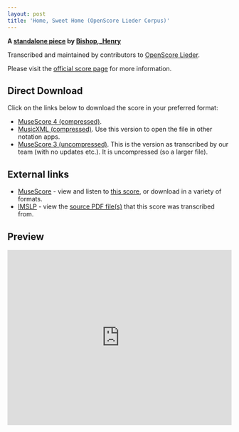 ```yaml
---
layout: post
title: 'Home, Sweet Home (OpenScore Lieder Corpus)'
---
```


__A [standalone piece](https://fourscoreandmore.org/OpenScore/Bishop%2C_Henry/_/) by [Bishop,_Henry](https://fourscoreandmore.org/OpenScore/Bishop%2C_Henry)__

Transcribed and maintained by contributors to [OpenScore Lieder].

Please visit the [official score page] for more information.

[official score page]: https://musescore.com/openscore-lieder-corpus/scores/6486038
[OpenScore Lieder]: https://musescore.com/openscore-lieder-corpus

## Direct Download

Click on the links below to download the score in your preferred format:
- [MuseScore 4 (compressed)](https://fourscoreandmore.org/OpenScore/Bishop%2C_Henry/_/Home%2C_Sweet_Home.mscz).
- [MusicXML (compressed)](https://fourscoreandmore.org/OpenScore/Bishop%2C_Henry/_/Home%2C_Sweet_Home.mxl). Use this version to open the file in other notation apps.
- [MuseScore 3 (uncompressed)](https://raw.githubusercontent.com/OpenScore/Lieder/refs/heads/main/scores/Bishop%2C_Henry/_/Home%2C_Sweet_Home/lc6486038.mscx). This is the version as transcribed by our team (with no updates etc.). It is uncompressed (so a larger file).

## External links

- [MuseScore] - view and listen to [this score][MuseScore], or download in a variety of formats.
- [IMSLP] - view the [source PDF file(s)][IMSLP] that this score was transcribed from.

[MuseScore]: https://musescore.com/score/6486038
[IMSLP]: https://imslp.org/wiki/Special:ReverseLookup/119287

## Preview

<iframe width="100%" height="394" src="https://musescore.com/openscore-lieder-corpus/scores/6486038/embed" frameborder="0" allowfullscreen allow="autoplay; fullscreen"></iframe>
